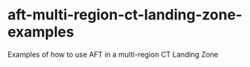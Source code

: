 # aft-multi-region-ct-landing-zone-examples
Examples of how to use AFT in a multi-region CT Landing Zone
